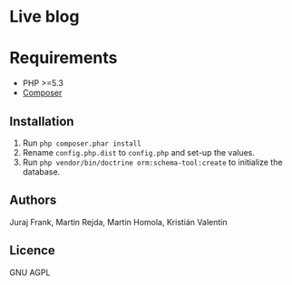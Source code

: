 Live blog
===

# Requirements

* PHP >=5.3
* [Composer](http://getcomposer.org/)

## Installation

1. Run `php composer.phar install`
2. Rename `config.php.dist` to `config.php` and set-up the values.
3. Run `php vendor/bin/doctrine orm:schema-tool:create` to initialize the database.

## Authors

Juraj Frank, Martin Rejda, Martin Homola, Kristián Valentín

## Licence

GNU AGPL
